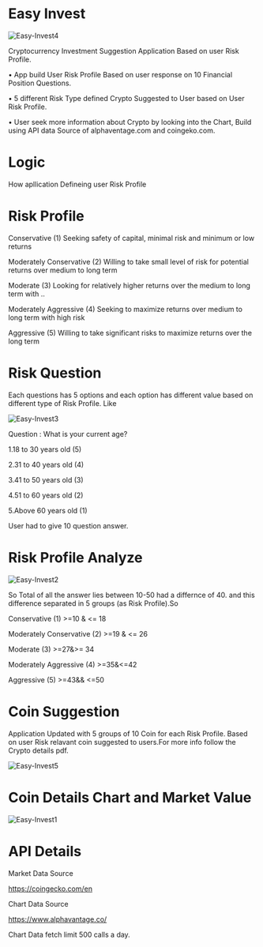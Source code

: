 # Easy Invest

![Easy-Invest4](https://user-images.githubusercontent.com/92737056/183354032-470a6f78-8280-41ce-8757-9331199504bb.png)

Cryptocurrency Investment Suggestion Application Based on user Risk Profile.

•	App build User Risk Profile Based on user response on 10 Financial Position Questions.

•	5 different Risk Type defined Crypto Suggested to User based on User Risk Profile.

•	User seek more information about Crypto by looking into the Chart, Build using API data Source of alphaventage.com and coingeko.com.

# Logic

How apllication Defineing user Risk Profile

# Risk Profile
Conservative (1)
Seeking safety of capital, minimal risk and minimum or low returns

Moderately Conservative (2)
Willing to take small level of risk for potential returns over medium to long term

Moderate (3)
Looking for relatively higher returns over the medium to long term with ..

Moderately Aggressive (4)
Seeking to maximize returns over medium to long term with high risk

Aggressive  (5)
Willing to take significant risks to maximize returns over the long term

# Risk Question 
Each questions has 5 options and each option has different value based on different type of Risk Profile. Like

![Easy-Invest3](https://user-images.githubusercontent.com/92737056/183354089-3b04f46c-b1ab-4b11-bfa4-3cface215e87.png)

Question : What is your current age?

1.18 to 30 years old  (5) 

2.31 to 40 years old	(4) 

3.41 to 50 years old	(3)

4.51 to 60 years old	(2)

5.Above 60 years old	(1)

User had to give 10 question answer.

# Risk Profile Analyze

![Easy-Invest2](https://user-images.githubusercontent.com/92737056/183354235-56629ea0-2be4-4de7-8eb1-76a1edc023e0.png)

So Total of all the answer lies between 10-50 had a differnce of 40. and this difference separated in 5 groups (as Risk Profile).So

Conservative (1)     >=10 & <= 18
 
Moderately Conservative (2)    >=19  & <= 26
 
Moderate (3)  		>=27&>= 34
 
Moderately Aggressive (4)	>=35&<=42
 
Aggressive  (5)    	>=43&& <=50

# Coin Suggestion
Application Updated with 5 groups of 10 Coin for each Risk Profile. Based on user Risk relavant coin suggested to users.For more info follow the Crypto details pdf.

![Easy-Invest5](https://user-images.githubusercontent.com/92737056/183354470-7e572499-4d7b-4aac-9ef7-c933341a37ea.png)

# Coin Details Chart and Market Value
![Easy-Invest1](https://user-images.githubusercontent.com/92737056/183352977-bf65361b-d63f-4306-a5d2-ecddaa583bfd.png)

# API Details

Market Data Source

https://coingecko.com/en

Chart Data Source

https://www.alphavantage.co/

Chart Data fetch limit 500 calls a day. 

